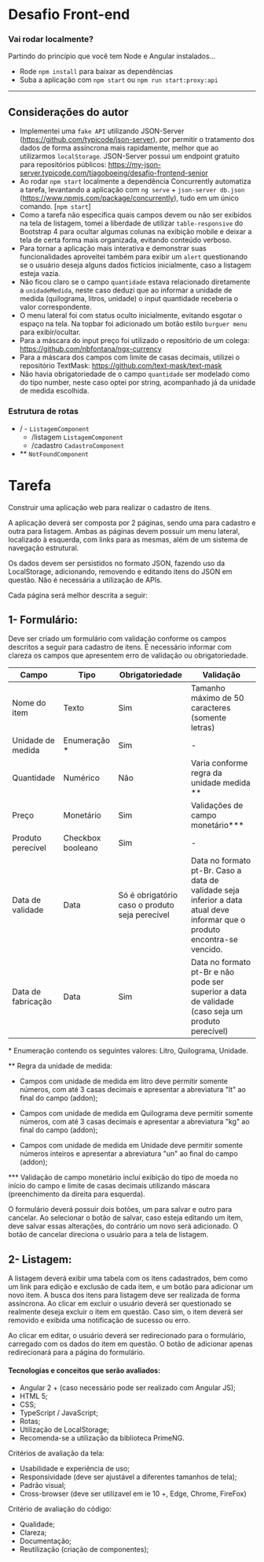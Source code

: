 # Desafio Front-end
### Vai rodar localmente? 
Partindo do princípio que você tem Node e Angular instalados...
- Rode `npm install` para baixar as dependências
- Suba a aplicação com `npm start` ou `npm run start:proxy:api`

<hr>

## Considerações do autor

- Implementei uma `fake API` utilizando JSON-Server (https://github.com/typicode/json-server), por permitir o tratamento dos dados de forma assíncrona mais rapidamente, melhor que ao utilizarmos `localStorage`. JSON-Server possui um endpoint gratuito para repositórios públicos: https://my-json-server.typicode.com/tiagoboeing/desafio-frontend-senior
- Ao rodar `npm start` localmente a dependência Concurrently automatiza a tarefa, levantando a aplicação com `ng serve` + `json-server db.json` (https://www.npmjs.com/package/concurrently), tudo em um único comando. [`npm start`]
- Como a tarefa não especifica quais campos devem ou não ser exibidos na tela de listagem, tomei a liberdade de utilizar `table-responsive` do Bootstrap 4 para ocultar algumas colunas na exibição mobile e deixar a tela de certa forma mais organizada, evitando conteúdo verboso.
- Para tornar a aplicação mais interativa e demonstrar suas funcionalidades aproveitei também para exibir um `alert` questionando se o usuário deseja alguns dados fictícios inicialmente, caso a listagem esteja vazia.
- Não ficou claro se o campo `quantidade` estava relacionado diretamente a `unidadeMedida`, neste caso deduzi que ao informar a unidade de medida (quilograma, litros, unidade) o input quantidade receberia o valor correspondente.
- O menu lateral foi com status oculto inicialmente, evitando esgotar o espaço na tela. Na topbar foi adicionado um botão estilo `burguer menu` para exibir/ocultar. 
- Para a máscara do input preço foi utilizado o repositório de um colega: https://github.com/nbfontana/ngx-currency
- Para a máscara dos campos com limite de casas decimais, utilizei o repositório TextMask: https://github.com/text-mask/text-mask
- Não havia obrigatoriedade de o campo `quantidade` ser modelado como do tipo number, neste caso optei por string, acompanhado já da unidade de medida escolhida.
  

### Estrutura de rotas
- / - `ListagemComponent`
    - /listagem `ListagemComponent`
    - /cadastro `CadastroComponent`
- ** `NotFoundComponent`


# Tarefa

Construir uma aplicação web para realizar o cadastro de itens.

A aplicação deverá ser composta por 2 páginas, sendo uma para cadastro e outra para listagem. Ambas as páginas devem possuir um menu lateral, localizado à esquerda, com links para as mesmas, além de um sistema de navegação estrutural.

Os dados devem ser persistidos no formato JSON, fazendo uso da LocalStorage, adicionando, removendo e editando itens do JSON em questão. Não é necessária a utilização de APIs.

Cada página será melhor descrita a seguir:

## 1- Formulário:
Deve ser criado um formulário com validação conforme os campos descritos a seguir para cadastro de itens. É necessário informar com clareza os campos que apresentem erro de validação ou obrigatoriedade.

| Campo | Tipo | Obrigatoriedade | Validação |
| --- | --- | --- | --- |
| Nome do item | Texto | Sim | Tamanho máximo de 50 caracteres (somente letras) |
| Unidade de medida | Enumeração \* | Sim | - |
| Quantidade | Numérico | Não | Varia conforme regra da unidade medida \*\* |
| Preço | Monetário | Sim | Validações de campo monetário\*\*\* |
| Produto perecível | Checkbox booleano | Sim | - |
| Data de validade | Data | Só é obrigatório caso o produto seja perecível | Data no formato pt-Br. Caso a data de validade seja inferior a data atual deve informar que o produto encontra-se vencido. |
| Data de fabricação | Data | Sim | Data no formato pt-Br e não pode ser superior a data de validade (caso seja um produto perecível) |

\* Enumeração contendo os seguintes valores: Litro, Quilograma, Unidade.

\*\* Regra da unidade de medida:

- Campos com unidade de medida em litro deve permitir somente números, com até 3 casas decimais e apresentar a abreviatura &quot;lt&quot; ao final do campo (addon);

- Campos com unidade de medida em Quilograma deve permitir somente números, com até 3 casas decimais e apresentar a abreviatura &quot;kg&quot; ao final do campo (addon);

- Campos com unidade de medida em Unidade deve permitir somente números inteiros e apresentar a abreviatura &quot;un&quot; ao final do campo (addon);

\*\*\* Validação de campo monetário incluí exibição do tipo de moeda no início do campo e limite de casas decimais utilizando máscara (preenchimento da direita para esquerda).

O formulário deverá possuir dois botões, um para salvar e outro para cancelar. Ao selecionar o botão de salvar, caso esteja editando um item, deve salvar essas alterações, do contrário um novo será adicionado. O botão de cancelar direciona o usuário para a tela de listagem.

## 2- Listagem:

A listagem deverá exibir uma tabela com os itens cadastrados, bem como um link para edição e exclusão de cada item, e um botão para adicionar um novo item. A busca dos itens para listagem deve ser realizada de forma assíncrona. Ao clicar em excluir o usuário deverá ser questionado se realmente deseja excluir o item em questão. Caso sim, o item deverá ser removido e exibida uma notificação de sucesso ou erro.

Ao clicar em editar, o usuário deverá ser redirecionado para o formulário, carregado com os dados do item em questão. O botão de adicionar apenas redirecionará para a página do formulário.

#### Tecnologias e conceitos que serão avaliados:

- Angular 2 + (caso necessário pode ser realizado com Angular JS);
- HTML 5;
- CSS;
- TypeScript / JavaScript;
- Rotas;
- Utilização de LocalStorage;
- Recomenda-se a utilização da biblioteca PrimeNG.

Critérios de avaliação da tela:

- Usabilidade e experiência de uso;
- Responsividade (deve ser ajustável a diferentes tamanhos de tela);
- Padrão visual;
- Cross-browser (deve ser utilizavel em ie 10 +, Edge, Chrome, FireFox)

Critério de avaliação do código:

- Qualidade;
- Clareza;
- Documentação;
- Reutilização (criação de componentes);
